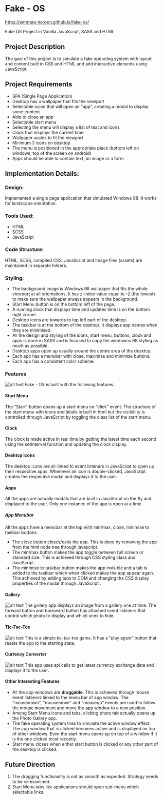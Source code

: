 # Fake - OS
https://ammara-haroon.github.io/fake-os/

Fake OS Project in Vanilla JavaScript, SASS and HTML

## Project Description

The goal of this project is to simulate a fake operating system with layout and content built in CSS and HTML and add interactive elements using JavaScript.

## Project Requirements

- SPA (Single Page Application)
- Desktop has a wallpaper that fits the viewport
- Selectable icons
  that will open an "app", creating a modal to display some content
- Able to close an app
- Selectable start menu
- Selecting the menu will display a list of text and icons
- Clock that displays the current time
- Wallpaper scales to fit the viewport
- Minimum 3 icons on desktop
- The menu is positioned in the appropriate place (bottom left on windows, top of the screen on android)
- Apps should be able to contain text, an image or a form

## Implementation Details:

### Design:

Implemented a single page application that simulated Windows 98. It works for landscape orientation.

### Tools Used:

- HTML
- SCSS
- JavaScript

### Code Structure:

HTML, SCSS, compiled CSS, JavaScript and Image files (assets) are maintained in separate folders.

### Styling:

- The background image is Windows 98 wallpaper that fits the whole viewport at all orientations. It has z-index value equal to -2 (the lowest) to make sure the wallpaper always appears in the background.
- Start Menu button is on the bottom left of the page.
- A running clock that displays time and updates time is on the bottom right corner.
- Desktop icons are towards to top left part of the desktop.
- The taskbar is at the bottom of the desktop. It displays app names when they are minimised.
- All the design and styling of the icons, start menu, buttons, clock and apps is done in SASS and is focused to copy the windowns 98 styling as much as possible.
- Desktop apps open up usually around the centre area of the desktop.
- Each app has a menubar with close, maximise and minimise buttons.
- Each app has a consistent color scheme.

### Features

![alt text](image.png)
Fake - OS is built with the following features.

#### Start Menu

The "Start" button opens up a start menu on "click" event. The structure of the start menu with icons and labels is built in html but the visibililty is controlled through JavaScript by toggling the class list of the start menu.

#### Clock

The clock is made active in real time by getting the latest time each second using the setInterval function and updating the clock display.

#### Desktop Icons

The desktop icons are all linked to event listeners in JavaScript to open up their respective apps. Whenever an icon is double-clicked, JavaScript creates the respective modal and displays it to the user.

#### Apps

All the apps are actually modals that are built in JavaScript on the fly and displayed to the user. Only one instance of the app is open at a time.

##### App Menubar

All the apps have a menubar at the top with min/max, close, minimise to taskbar buttons.

- The close button closes/exits the app. This is done by removing the app from the html node tree through javascript.
- The min/max button makes the app toggle between full screen or standard size. This is achieved through CSS styling class and JavaScript.
- The minimise to taskbar button makes the app invisible and a tab is added to the taskbar which when clicked makes the app appear again. This achieved by adding tabs to DOM and changing the CSS display properties of the modal through JavaScript .

#### Gallery

![alt text](image-1.png)
The gallery app displays an image from a gallery one at time. The forward button and backward button has attached event listeners that control which photo to display and which ones to hide.

#### Tic-Tac-Toe

![alt text](image-2.png)
This is a simple tic-tac-toe game. It has a "play again" button that resets the app to the starting state.

#### Currency Converter

![alt text](image-3.png)
This app uses api calls to get latest currency exchange data and displays it to the user.

#### Other Interesting Features

- All the app windows are **draggable**. This is achieved through mouse event listeners linked to the menu bar of app window. The "mousedown", "mousemove" and "mouseup" events are used to follow the mouse movement and move the app window to a new position.
- Among Start Menu icons and tabs, clicking photo tab actually opens up the Photo Gallery app.
- The fake operating system tries to simulate the active window effect. The app window that is clicked becomes active and is displayed on top of other windows. Even the start menu opens up on top of a window if it is the one clicked most recently.
- Start menu closes when either start button is clicked or any other part of the desktop is clicked.

## Future Direction

1. The dragging functionality is not as smooth as expected. Strategy needs to be re-examined.
2. Start Menu tabs like applications should open sub-menu which selectable links.
